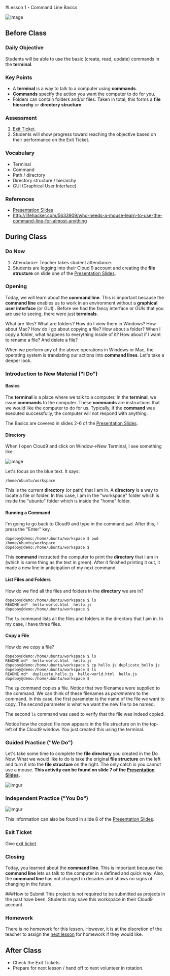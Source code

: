 #Lesson 1 - Command Line Basics

![image](http://i.imgur.com/FJ5Hsq0.jpg)

## Before Class

### Daily Objective

Students will be able to use the basic (create, read, update) commands in the **terminal**. 

### Key Points

* A **terminal** is a way to talk to a computer using **commands**.
* **Commands** specify the action you want the computer to do for you.
* Folders can contain folders and/or files. Taken in total, this forms a **file hierarchy** or **directory structure**.

### Assessment

1. [Exit Ticket](assessments/exit_ticket.md).
2. Students will show progress toward reaching the objective based on their performance on the Exit Ticket.

### Vocabulary

* Terminal
* Command
* Path / directory
* Directory structure / hierarchy
* GUI (Graphical User Interface)

### References

* [Presentation Slides](https://docs.google.com/presentation/d/1B1waYai67ysg7eqhc9Mm1O6fG7XO_WIPkCZxOiwyhj4/edit?usp=sharing)
* http://lifehacker.com/5633909/who-needs-a-mouse-learn-to-use-the-command-line-for-almost-anything

## During Class

### Do Now

1. Attendance: Teacher takes student attendance.
2. Students are logging into their Cloud 9 account and creating the **file structure** on slide one of the [Presentation Slides](https://docs.google.com/presentation/d/1B1waYai67ysg7eqhc9Mm1O6fG7XO_WIPkCZxOiwyhj4/edit?usp=sharing).

### Opening

Today, we will learn about the **command line**. This is important because the **command line** enables us to work in an environment without a **graphical user interface** (or GUI) . Before we had the fancy interface or GUIs that you are use to seeing, there were just **terminals**. 

What are files? What are folders? How do I view them in Windows? How about Mac? How do I go about copying a file? How about a folder? When I copy a folder, what happens to everything inside of it? How about if I want to rename a file? And delete a file?

When we perform any of the above operations in Windows or Mac, the operating system is translating our actions into **command lines**. Let's take a deeper look.

### Introduction to New Material ("I Do")

#### Basics

The **terminal** is a place where we talk to a computer. In the **terminal**, we issue **commands** to the computer. These **commands** are instructions that we would like the computer to do for us. Typically, if the **command** was executed successfully, the computer will not respond with anything.

The Basics are covered in slides 2-6 of the [Presentation Slides](https://docs.google.com/presentation/d/1B1waYai67ysg7eqhc9Mm1O6fG7XO_WIPkCZxOiwyhj4/edit?usp=sharing).

#### Directory

When I open Cloud9 and click on Window->New Terminal, I see something like:

![image](http://i.imgur.com/qDJZEpS.jpg)

Let's focus on the blue text. It says:

```
/home/ubuntu/workspace
```
This is the current **directory** (or path) that I am in. A **directory** is a way to locate a file or folder. In this case, I am in the "workspace" folder which is inside the "ubuntu" folder which is inside the "home" folder. 

#### Running a Command

I'm going to go back to Cloud9 and type in the command ``pwd``. After this, I press the "Enter" key. 

```
dopeboy@demo:/home/ubuntu/workspace $ pwd
/home/ubuntu/workspace
dopeboy@demo:/home/ubuntu/workspace $ 
```
This **command** instructed the computer to print the **directory** that I am in (which is same thing as the text in green). After it finished printing it out, it made a new line in anticipation of my next command.

#### List Files and Folders

How do we find all the files and folders in the **directory** we are in?

```
dopeboy@demo:/home/ubuntu/workspace $ ls
README.md*  hello-world.html  hello.js
dopeboy@demo:/home/ubuntu/workspace $ 
```
The `ls` command lists all the files and folders in the directory that I am in. In my case, I have three files.

#### Copy a File

How do we copy a file?

```
dopeboy@demo:/home/ubuntu/workspace $ ls
README.md*  hello-world.html  hello.js
dopeboy@demo:/home/ubuntu/workspace $ cp hello.js duplicate_hello.js
dopeboy@demo:/home/ubuntu/workspace $ ls
README.md*  duplicate_hello.js  hello-world.html  hello.js
dopeboy@demo:/home/ubuntu/workspace $ 
```
The `cp` command copies a file. Notice that two filenames were supplied to the command. We can think of these filenames as *parameters* to the command. In this case, the first parameter is the name of the file we want to copy. The second parameter is what we want the new file to be named. 

The second `ls` command was used to verify that the file was indeed copied.

Notice how the copied file now appears in the file structure on in the top-left of the Cloud9 window. You just created this using the terminal.

### Guided Practice ("We Do")

Let's take some time to complete the **file directory** you created in the Do Now. What we would like to do is take the original **file structure** on the left and turn it into the **file structure** on the right. The only catch is you cannot use a mouse.
**This activity can be found on slide 7 of the [Presentation Slides](https://docs.google.com/presentation/d/1B1waYai67ysg7eqhc9Mm1O6fG7XO_WIPkCZxOiwyhj4/edit?usp=sharing).** 

![Imgur](http://i.imgur.com/3o2ThUY.png)

### Independent Practice ("You Do")

![Imgur](http://i.imgur.com/y88cMJC.png)

This information can also be found in slide 8 of the [Presentation Slides](https://docs.google.com/presentation/d/1B1waYai67ysg7eqhc9Mm1O6fG7XO_WIPkCZxOiwyhj4/edit?usp=sharing). 


### Exit Ticket

Give [exit ticket](assessments/exit_ticket.md).

### Closing

Today, you learned about the **command line**. This is important because the **command line** lets us talk to the computer in a defined and quick way. Also, the **command line** has not changed in decades and shows no signs of changing in the future.


###How to Submit
This project is not required to be submitted as projects in the past have been. Students may save this workspace in their Cloud9 account.

### Homework

There is no homework for this lesson. However, it is at the discretion of the teacher to assign the [next lesson](../2-terminus/README.md) for homework if they would like.


## After Class

* Check the Exit Tickets. 
* Prepare for next lesson / hand off to next volunteer in rotation.

